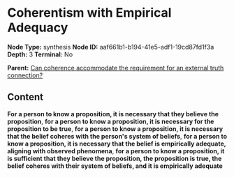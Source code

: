 # Coherentism with Empirical Adequacy

**Node Type:** synthesis
**Node ID:** aaf661b1-b194-41e5-adf1-19cd87fd1f3a
**Depth:** 3
**Terminal:** No

**Parent:** [Can coherence accommodate the requirement for an external truth connection?](can-coherence-accommodate-the-requirement-for-an-external-truth-connection.md)

## Content

**For a person to know a proposition, it is necessary that they believe the proposition**, **for a person to know a proposition, it is necessary for the proposition to be true**, **for a person to know a proposition, it is necessary that the belief coheres with the person's system of beliefs**, **for a person to know a proposition, it is necessary that the belief is empirically adequate, aligning with observed phenomena**, **for a person to know a proposition, it is sufficient that they believe the proposition, the proposition is true, the belief coheres with their system of beliefs, and it is empirically adequate**
